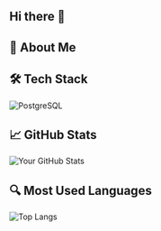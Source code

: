 ## Hi there 👋

## 🔹 About Me


## 🛠 Tech Stack
![PostgreSQL](https://img.shields.io/badge/PostgreSQL-336791?style=for-the-badge&logo=postgresql&logoColor=white)

## 📈 GitHub Stats
![Your GitHub Stats](https://github-readme-stats.vercel.app/api?username=AxelMurilllo&show_icons=true&theme=dark)

## 🔍 Most Used Languages
![Top Langs](https://github-readme-stats.vercel.app/api/top-langs/?username=AxelMurilllo&layout=compact&theme=dark)
<!--
**AxelMurilllo/AxelMurilllo** is a ✨ _special_ ✨ repository because its `README.md` (this file) appears on your GitHub profile.

Here are some ideas to get you started:

- 🔭 I’m currently working on ...
- 🌱 I’m currently learning ...
- 👯 I’m looking to collaborate on ...
- 🤔 I’m looking for help with ...
- 💬 Ask me about ...
- 📫 How to reach me: ...
- 😄 Pronouns: ...
- ⚡ Fun fact: ...
-->
